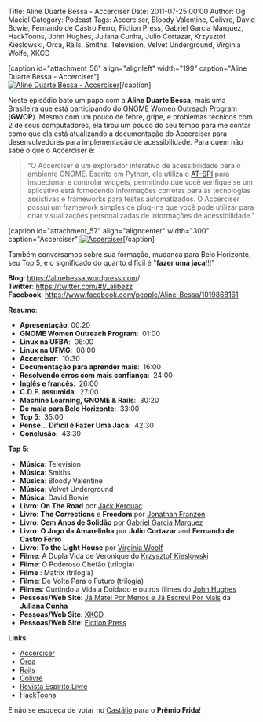 Title: Aline Duarte Bessa - Accerciser
Date: 2011-07-25 00:00
Author: Og Maciel
Category: Podcast
Tags: Accerciser, Bloody Valentine, Colivre, David Bowie, Fernando de Castro Ferro, Fiction Press, Gabriel Garcia Marquez, HackToons, John Hughes, Juliana Cunha, Julio Cortazar, Krzysztof Kieslowski, Orca, Rails, Smiths, Television, Velvet Underground, Virginia Wolfe, XKCD


[caption id="attachment\_56" align="alignleft" width="199"
caption="Aline Duarte Bessa - Accerciser"]  
[![Aline Duarte Bessa -
Accerciser](http://www.castalio.info/wp-content/uploads/2011/07/aline_bessa-199x300.jpg "Aline Duarte Bessa - Accerciser")](http://www.castalio.info/wp-content/uploads/2011/07/aline_bessa.jpg)[/caption]

Neste episódio bato um papo com a **Aline Duarte Bessa**, mais uma
Brasileira que está participando do [GNOME Women Outreach
Program](http://live.gnome.org/GnomeWomen/OutreachProgram2011 "http://live.gnome.org/GnomeWomen/OutreachProgram2011")
(**GWOP**). Mesmo com um pouco de febre, gripe, e problemas técnicos com
2 de seus computadores, ela tirou um pouco do seu tempo para me contar
como que ela está atualizando a documentação do Accerciser para
desenvolvedores para implementação de acessibilidade. Para quem não sabe
o que o Accerciser é:

> "O Accerciser é um explorador interativo de acessibilidade para o
> ambiente GNOME. Escrito em Python, ele utiliza o
> [AT-SPI](http://directory.fsf.org/at-spi.html) para inspecionar e
> controlar widgets, permitindo que você verifique se um aplicativo está
> fornecendo informações corretas para as tecnologias assistivas e
> frameworks para testes automatizados. O Accerciser possui um framework
> simples de plug-ins que você pode utilizar para criar visualizações
> personalizadas de informações de acessibilidade."

[caption id="attachment\_57" align="aligncenter" width="300"
caption="Accerciser"][![Accerciser](http://www.castalio.info/wp-content/uploads/2011/07/accerciser-300x275.png "Accerciser")](http://www.castalio.info/wp-content/uploads/2011/07/accerciser.png)[/caption]

Também conversamos sobre sua formação, mudança para Belo Horizonte, seu
Top 5, e o significado do quanto difícil é "**fazer uma jaca**!!!"

**Blog**: <https://alinebessa.wordpress.com>/  
**Twitter**: <https://twitter.com/#!/_alibezz>  
**Facebook**: <https://www.facebook.com/people/Aline-Bessa/1019868161>

**Resumo**:

-   **Apresentação**: 00:20
-   **GNOME Women Outreach Program**:  01:00
-   **Linux na UFBA**:  06:00
-   **Linux na UFMG**:  08:00
-   **Accerciser**:  10:30
-   **Documentação para aprender mais**:  16:00
-   **Resolvendo erros com mais confiança**:  24:00
-   **Inglês e francês**:  26:00
-   **C.D.F. assumida**:  27:00
-   **Machine Learning, GNOME & Rails**:  30:20
-   **De mala para Belo Horizonte**:  33:00
-   **Top 5**:  35:00
-   **Pense... Difícil é Fazer Uma Jaca**:  42:30
-   **Conclusão**:  43:30

**Top 5**:

-   **Música**: Television
-   **Música**: Smiths
-   **Música**: Bloody Valentine
-   **Música**: Velvet Underground
-   **Música**: David Bowie
-   **Livro**: **On The Road** por [Jack
    Kerouac](http://www.amazon.com/Jack-Kerouac/e/B000APV9LY/ref=sr_ntt_srch_lnk_1?qid=1310835590&sr=8-1)
-   **Livro**: **The Corrections** e **Freedom** por [Jonathan
    Franzen](http://www.amazon.com/Jonathan-Franzen/e/B00458HQ7S/ref=sr_ntt_srch_lnk_1?qid=1310835694&sr=8-1)
-   **Livro**: **Cem Anos de Solidão** por [Gabriel Garcia
    Marquez](http://www.amazon.com/Gabriel-Garcia-Marquez/e/B000AQ1JWC/ref=sr_ntt_srch_lnk_1?qid=1310835752&sr=8-1)
-   **Livro**: **O Jogo da Amarelinha** por **Julio Cortazar** and
    **Fernando de Castro Ferro**
-   **Livro**: **To the Light House** por [Virginia
    Woolf](http://www.amazon.com/Virginia-Woolf/e/B000AQ1T7W/ref=sr_ntt_srch_lnk_1?qid=1310835868&sr=8-1)
-   **Filme**: A Dupla Vida de Veronique do [Krzysztof
    Kieslowski](http://www.imdb.com/name/nm0001425/ "http://www.imdb.com/name/nm0001425/")
-   **Filme**: O Poderoso Chefão (trilogia)
-   **Filme** : Matrix (trilogia)
-   **Filme**: De Volta Para o Futuro (trilogia)
-   **Filmes**: Curtindo a Vida a Doidado e outros filmes do [John
    Hughes](http://www.imdb.com/name/nm0000455/ "http://www.imdb.com/name/nm0000455/")
-   **Pessoas/Web Site**: [Já Matei Por Menos e Já Escrevi Por
    Mais](http://mateipormenos.blogspot.com/ "http://mateipormenos.blogspot.com/")
    da **Juliana Cunha**
-   **Pessoas/Web Site**: [XKCD](http://xkcd.com/ "http://xkcd.com/")
-   **Pessoas/Web Site**: [Fiction
    Press](http://www.fictionpress.com/ "http://www.fictionpress.com/")

**Links**:

-   [Accerciser](http://live.gnome.org/Accerciser "http://live.gnome.org/Accerciser")
-   [Orca](http://live.gnome.org/Orca "http://live.gnome.org/Orca")
-   [Rails](http://rubyonrails.org/ "http://rubyonrails.org/")
-   [Colivre](http://colivre.coop.br/ "http://colivre.coop.br/")
-   [Revista Espírito
    Livre](http://www.revista.espiritolivre.org/ "http://www.revista.espiritolivre.org/")
-   [HackToons](http://hacktoon.com/ "http://hacktoon.com/")

E não se esqueça de votar
no [Castálio](http://premiofrida.org/por/projects/view/1424 "http://premiofrida.org/por/projects/view/1424") para
o **Prêmio Frida**!

